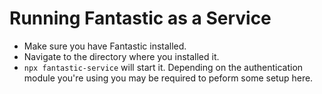 # Running Fantastic as a Service

- Make sure you have Fantastic installed.
- Navigate to the directory where you installed it.
- `npx fantastic-service` will start it. Depending on the authentication module you're using you may be required to peform some setup here.